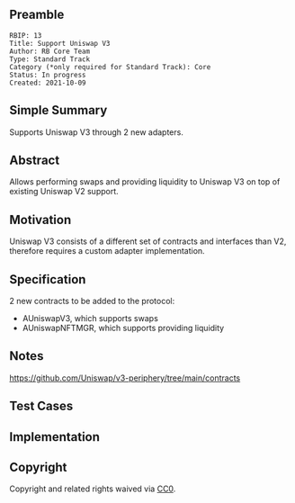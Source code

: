 ## Preamble

    RBIP: 13
    Title: Support Uniswap V3
    Author: RB Core Team
    Type: Standard Track
    Category (*only required for Standard Track): Core
    Status: In progress
    Created: 2021-10-09

## Simple Summary

Supports Uniswap V3 through 2 new adapters.

## Abstract

Allows performing swaps and providing liquidity to Uniswap V3 on top of existing Uniswap V2 support.

## Motivation

Uniswap V3 consists of a different set of contracts and interfaces than V2, therefore requires a custom adapter implementation.

## Specification

2 new contracts to be added to the protocol:
- AUniswapV3, which supports swaps
- AUniswapNFTMGR, which supports providing liquidity

## Notes

https://github.com/Uniswap/v3-periphery/tree/main/contracts

## Test Cases

## Implementation

## Copyright

Copyright and related rights waived via [CC0](https://creativecommons.org/publicdomain/zero/1.0/).
